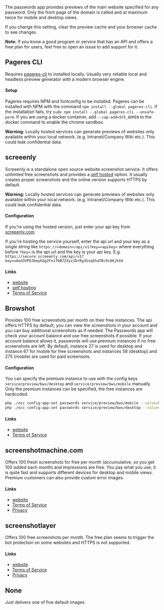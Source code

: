 The passwords app provides previews of the main website specified for any password.
Only the front page of the domain is called and at maximum twice for mobile and desktop views.

If you change this setting, clear the preview cache and your browser cache to see changes.

**Note:** If you know a good program or service that has an API and offers a free plan for users, feel free to open an issue to add support for it.


## Pageres CLI
Requires [pageres-cli](https://github.com/sindresorhus/pageres-cli) to installed locally.
Usually very reliable local and headless preview generator with a modern browser engine.

#### Setup
Pageres requires NPM and fontconfig to be installed.
Pageres can be installed with NPM with the command `npm install --global pageres-cli`.
If the installation fails, try `sudo npm install --global pageres-cli --unsafe-perm`.
If you are using a docker container, add `--cap-add=SYS_ADMIN` to the docker command to enable the chrome sandbox.

**Warning:** Locally hosted services can generate previews of websites only available within your local network. (e.g. Intranet/Company Wiki etc.).
This could leak confidential data.


## screeenly
Screeenly is a standalone open source website screenshot service.
It offers unlimited free screenshots and provides a [self hosted](https://github.com/stefanzweifel/screeenly/wiki/Requirements-and-Install) option.
It usually creates proper screenshots and the online version supports HTTPS by default.

**Warning:** Locally hosted services can generate previews of websites only available within your local network. (e.g. Intranet/Company Wiki etc.).
This could leak confidential data.

#### Configuration
If you're using the hosted version, just enter your api key from [screeenly.com](https://secure.screeenly.com/dashboard)

If you're hosting the service yourself, enter the api url and your key as a single string like `https://<domain>/api/v1?key=<apikey>` where everything before `?key=` is the api url and the key is your api key.
E.g. `https://secure.screeenly.com/api/v1?key=vAod3VPDJbmyhGg2Fx1fbB7ZXyz1DrRg3Gvq5haTRc9c86jkX4`

#### Links
- [website](http://screeenly.com)
- [self hosting](https://github.com/stefanzweifel/screeenly#self-hosting)
- [Terms of Service](http://screeenly.com/terms)



## Browshot
Provides 100 free screenshots per month on their free instances.
The api offers HTTPS by default, you can view the screenshots in your account and you can buy additional screenshots as if needed.
The Passwords app will check your account balance and use free screenshots if possible.
If your account balance allows it, passwords will use premium instances if no free screenshots are left.
By default, instance 27 is used for desktop and instance 67 for mobile for free screenshots and instances 58 (desktop) and 275 (mobile) are used for paid screensots.

#### Configuration
You can specify the premium instance to use with the config keys `service/preview/bws/desktop` and `service/preview/bws/mobile` manually.
Only the premium instances can be specified, the free instances are hardcoded.

```bash
php ./occ config:app:set passwords service/preview/bws/mobile --value=58
php ./occ config:app:set passwords service/preview/bws/desktop --value=275
```

#### Links
- [website](https://browshot.com)
- [Terms of Service](https://browshot.com/terms)



## screenshotmachine.com
Offers 100 fresh screenshots for free per month (accumulative, so you get 100 _added_ each month) and impressions are free.
You pay what you use, it is quite fast and supports different devices for desktop and mobile views.
Premium customers can also provide custom error images.

#### Links
- [website](https://screenshotmachine.com/)
- [Terms of Service](https://screenshotmachine.com/termsandconditions.php)
- [Privacy](https://screenshotmachine.com/privacypolicy.php)



## screenshotlayer
Offers 100 free screenshots per month.
The free plan seems to trigger the bot protection on some websites and HTTPS is not supported.

#### Links
- [website](https://screenshotlayer.com/)
- [Terms of Service](https://screenshotlayer.com/terms)
- [Privacy](https://screenshotlayer.com/privacy)



## None
Just delivers one of five default images.